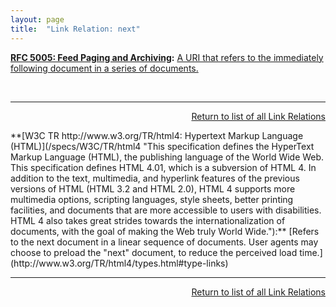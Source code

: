 ```yaml
---
layout: page
title:  "Link Relation: next"
---
```


**[RFC 5005: Feed Paging and Archiving](/specs/IETF/RFC/5005 "Syndicated Web feeds (using formats such as Atom) are often split into multiple documents to save bandwidth, allow &#34;sliding window&#34; access, or for other purposes. This specification formalizes two types of feeds that can span one or more feed documents; &#34;paged&#34; feeds and &#34;archived&#34; feeds. Additionally, it defines &#34;complete&#34; feeds to cover the case when a single feed document explicitly represents all of the feed's entries."):** [A URI that refers to the immediately following document in a series of documents.](http://tools.ietf.org/html/rfc5005#section-3)

<br/>
<hr/>

<p style="text-align: right"><a href="../link-relations">Return to list of all Link Relations</a></p>**[W3C TR http://www.w3.org/TR/html4: Hypertext Markup Language (HTML)](/specs/W3C/TR/html4 "This specification defines the HyperText Markup Language (HTML), the publishing language of the World Wide Web. This specification defines HTML 4.01, which is a subversion of HTML 4. In addition to the text, multimedia, and hyperlink features of the previous versions of HTML (HTML 3.2 and HTML 2.0), HTML 4 supports more multimedia options, scripting languages, style sheets, better printing facilities, and documents that are more accessible to users with disabilities. HTML 4 also takes great strides towards the internationalization of documents, with the goal of making the Web truly World Wide."):** [Refers to the next document in a linear sequence of documents. User agents may choose to preload the "next" document, to reduce the perceived load time.](http://www.w3.org/TR/html4/types.html#type-links)

<br/>
<hr/>

<p style="text-align: right"><a href="../link-relations">Return to list of all Link Relations</a></p>